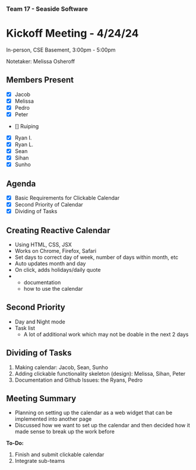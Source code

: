 ### Team 17 - Seaside Software
# Kickoff Meeting - 4/24/24
In-person, CSE Basement, 3:00pm - 5:00pm

Notetaker: Melissa Osheroff

## Members Present
- [x] Jacob
- [x] Melissa
- [x] Pedro
- [x] Peter
- [] Ruiping
- [x] Ryan I.
- [x] Ryan L.
- [x] Sean
- [x] Sihan
- [x] Sunho

## Agenda
- [x] Basic Requirements for Clickable Calendar
- [x] Second Priority of Calendar
- [x] Dividing of Tasks

## Creating Reactive Calendar
- Using HTML, CSS, JSX
- Works on Chrome, Firefox, Safari
- Set days to correct day of week, number of days within month, etc
- Auto updates month and day
- On click, adds holidays/daily quote
- - documentation
  - how to use the calendar
  
## Second Priority
- Day and Night mode
- Task list 
  - A lot of additional work which may not be doable in the next 2 days

## Dividing of Tasks
1. Making calendar: Jacob, Sean, Sunho
2. Adding clickable functionality skeleton (design):  Melissa, Sihan, Peter
3. Documentation and Github Issues: the Ryans, Pedro

## Meeting Summary
- Planning on setting up the calendar as a web widget that can be implemented into another page
- Discussed how we want to set up the calendar and then decided how it made sense to break up the work before 

**To-Do:**
1. Finish and submit clickable calendar
2. Integrate sub-teams